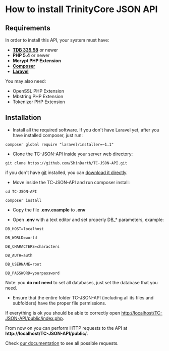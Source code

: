 # How to install TrinityCore JSON API

## Requirements

In order to install this API, your system must have:

- **[TDB 335.58](https://github.com/TrinityCore/TrinityCore/releases/)** or newer
- **PHP 5.4** or newer
- **Mcrypt PHP Extension**
- **[Composer](https://getcomposer.org/)**
- **[Laravel](http://laravel.com)**

You may also need:

- OpenSSL PHP Extension
- Mbstring PHP Extension
- Tokenizer PHP Extension


## Installation

- Install all the required software. If you don't have Laravel yet, after you have installed composer, just run:

`composer global require "laravel/installer=~1.1"`

- Clone the TC-JSON-API inside your server web directory:

`git clone https://github.com/ShinDarth/TC-JSON-API.git`

if you don't have [git](http://git-scm.com/) installed, you can [download it directly](https://github.com/ShinDarth/TC-JSON-API/archive/master.zip).

- Move inside the TC-JSON-API and run composer install:

`cd TC-JSON-API`

`composer install`

- Copy the file **.env.example** to **.env**

- Open **.env** with a text editor and set properly DB_* parameters, example:

`DB_HOST=localhost`

`DB_WORLD=world`

`DB_CHARACTERS=characters`

`DB_AUTH=auth`

`DB_USERNAME=root`

`DB_PASSWORD=yourpassword`

Note: you **do not need** to set all databases, just set the database that you need.

- Ensure that the entire folder TC-JSON-API (including all its files and subfolders) have the proper file permissions.

If everything is ok you should be able to correctly open [http://localhost/TC-JSON-API/public/index.php](http://localhost/TC-JSON-API/public/index.php).

From now on you can perform HTTP requests to the API at **http://localhost/TC-JSON-API/public/**.

Check [our documentation](https://github.com/ShinDarth/TC-JSON-API/wiki) to see all possible requests.
